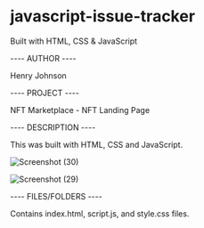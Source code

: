 # javascript-issue-tracker
Built with HTML, CSS & JavaScript

---- AUTHOR ----

Henry Johnson

---- PROJECT ----

NFT Marketplace - NFT Landing Page

---- DESCRIPTION ----

This was built with HTML, CSS and JavaScript.

![Screenshot (30)](https://user-images.githubusercontent.com/40214178/159985284-37f75d0d-5db2-417c-8bed-3a13f7459b1c.png)

![Screenshot (29)](https://user-images.githubusercontent.com/40214178/159985295-b00b006a-1b60-43a6-b535-03c56e11b37a.png)


---- FILES/FOLDERS ----

Contains index.html, script.js, and style.css files.
